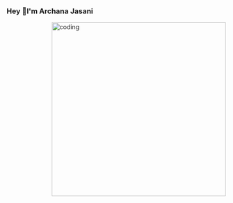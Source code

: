 ### Hey 👋I'm Archana Jasani
<div align="center">
  </div>  
<img align="right" alt="coding" width="400" src="https://dribbble.com/shots/15215756-Coding-Animation-Concept/attachments/6961320?mode=media">
<!--
**JasaniArchana/JasaniArchana** is a ✨ _special_ ✨ repository because its `README.md` (this file) appears on your GitHub profile.

Here are some ideas to get you started:

- 🔭 I’m currently working on ...
- 🌱 I’m currently Studing on Master Of Computer Application.
- 👯 I’m looking to collaborate on ...
- 🤔 I’m looking for help with ...
- 💬 Ask me about ...
- 📫 How to reach me: ...
- 😄 Pronouns: ...
- ⚡ Fun fact: 😄
-->
